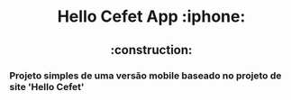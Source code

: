 <h1 align ='center'> 
    Hello Cefet App :iphone:
</h1>
<h2 align ='center' > 
    :construction: 
</h2>
<h3>
    Projeto simples de uma versão mobile baseado no projeto de site 'Hello Cefet'     
</h3>

